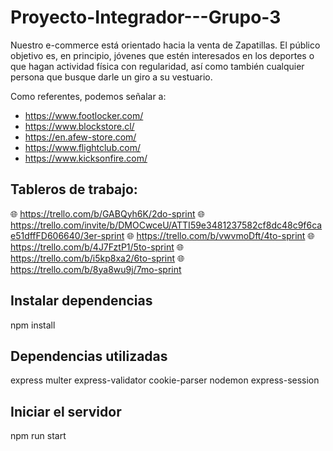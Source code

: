 # Proyecto-Integrador---Grupo-3
Nuestro e-commerce está orientado hacia la venta de Zapatillas. El público objetivo es, en principio, jóvenes que estén interesados en los deportes o que hagan actividad física con regularidad, así como también cualquier persona que busque darle un giro a su vestuario.

Como referentes, podemos señalar a:
- https://www.footlocker.com/
- https://www.blockstore.cl/
- https://en.afew-store.com/
- https://www.flightclub.com/
- https://www.kicksonfire.com/

## Tableros de trabajo:
🌐 https://trello.com/b/GABQyh6K/2do-sprint
🌐 https://trello.com/invite/b/DMOCwceU/ATTI59e3481237582cf8dc48c9f6cae51dffFD606640/3er-sprint
🌐 https://trello.com/b/vwvmoDft/4to-sprint
🌐 https://trello.com/b/4J7FztP1/5to-sprint
🌐 https://trello.com/b/i5kp8xa2/6to-sprint
🌐 https://trello.com/b/8ya8wu9j/7mo-sprint


## Instalar dependencias
npm install

## Dependencias utilizadas
express
multer
express-validator
cookie-parser
nodemon
express-session


## Iniciar el servidor
npm run start
